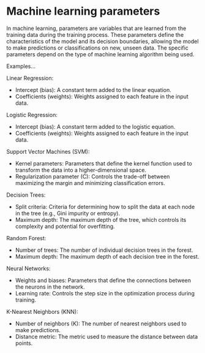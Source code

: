# Machine learning parameters

In machine learning, parameters are variables that are learned from the training data during the training process. These parameters define the characteristics of the model and its decision boundaries, allowing the model to make predictions or classifications on new, unseen data. The specific parameters depend on the type of machine learning algorithm being used.

Examples…

Linear Regression:

* Intercept (bias): A constant term added to the linear equation.
* Coefficients (weights): Weights assigned to each feature in the input data.

Logistic Regression:

* Intercept (bias): A constant term added to the logistic equation.
* Coefficients (weights): Weights assigned to each feature in the input data.

Support Vector Machines (SVM):

* Kernel parameters: Parameters that define the kernel function used to transform the data into a higher-dimensional space.
* Regularization parameter (C): Controls the trade-off between maximizing the margin and minimizing classification errors.

Decision Trees:

* Split criteria: Criteria for determining how to split the data at each node in the tree (e.g., Gini impurity or entropy).
* Maximum depth: The maximum depth of the tree, which controls its complexity and potential for overfitting.

Random Forest:

* Number of trees: The number of individual decision trees in the forest.
* Maximum depth: The maximum depth of each decision tree in the forest.

Neural Networks:

* Weights and biases: Parameters that define the connections between the neurons in the network.
* Learning rate: Controls the step size in the optimization process during training.

K-Nearest Neighbors (KNN):

* Number of neighbors (K): The number of nearest neighbors used to make predictions.
* Distance metric: The metric used to measure the distance between data points.
